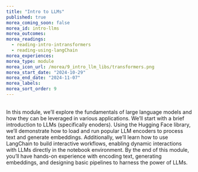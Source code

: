 ```yaml
---
title: "Intro to LLMs"
published: true
morea_coming_soon: false
morea_id: intro-llms
morea_outcomes:
morea_readings:
  - reading-intro-intransformers
  - reading-using-langChain 
morea_experiences:
morea_type: module
morea_icon_url: /morea/9_intro_llm_libs/transformers.png
morea_start_date: "2024-10-29"
morea_end_date: "2024-11-07"
morea_labels:
morea_sort_order: 9
---
```

<br/>
In this module, we’ll explore the fundamentals of large language models and how they can be leveraged in various applications. We’ll start with a brief introduction to LLMs (specifically enoders). Using the Hugging Face library, we’ll demonstrate how to load and run popular LLM encoders to process text and generate embeddings. Additionally, we’ll learn how to use LangChain to build interactive workflows, enabling dynamic interactions with LLMs directly in the notebook environment. By the end of this module, you’ll have hands-on experience with encoding text, generating embeddings, and designing basic pipelines to harness the power of LLMs.


